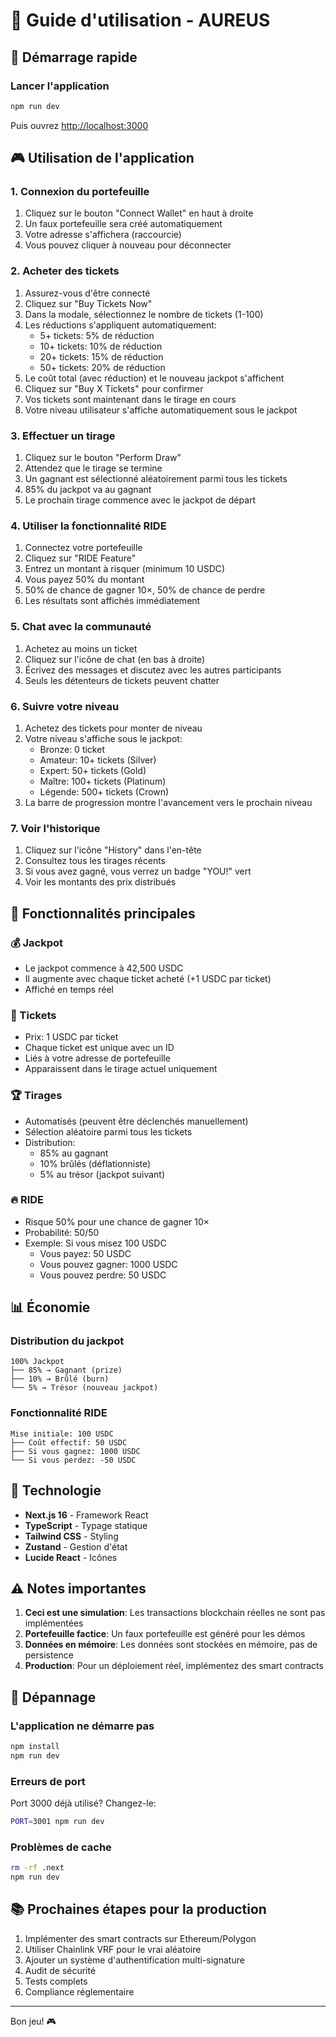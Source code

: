 # 📖 Guide d'utilisation - AUREUS

## 🚀 Démarrage rapide

### Lancer l'application

```bash
npm run dev
```

Puis ouvrez [http://localhost:3000](http://localhost:3000)

## 🎮 Utilisation de l'application

### 1. Connexion du portefeuille

1. Cliquez sur le bouton "Connect Wallet" en haut à droite
2. Un faux portefeuille sera créé automatiquement
3. Votre adresse s'affichera (raccourcie)
4. Vous pouvez cliquer à nouveau pour déconnecter

### 2. Acheter des tickets

1. Assurez-vous d'être connecté
2. Cliquez sur "Buy Tickets Now"
3. Dans la modale, sélectionnez le nombre de tickets (1-100)
4. Les réductions s'appliquent automatiquement:
   - 5+ tickets: 5% de réduction
   - 10+ tickets: 10% de réduction
   - 20+ tickets: 15% de réduction
   - 50+ tickets: 20% de réduction
5. Le coût total (avec réduction) et le nouveau jackpot s'affichent
6. Cliquez sur "Buy X Tickets" pour confirmer
7. Vos tickets sont maintenant dans le tirage en cours
8. Votre niveau utilisateur s'affiche automatiquement sous le jackpot

### 3. Effectuer un tirage

1. Cliquez sur le bouton "Perform Draw"
2. Attendez que le tirage se termine
3. Un gagnant est sélectionné aléatoirement parmi tous les tickets
4. 85% du jackpot va au gagnant
5. Le prochain tirage commence avec le jackpot de départ

### 4. Utiliser la fonctionnalité RIDE

1. Connectez votre portefeuille
2. Cliquez sur "RIDE Feature"
3. Entrez un montant à risquer (minimum 10 USDC)
4. Vous payez 50% du montant
5. 50% de chance de gagner 10×, 50% de chance de perdre
6. Les résultats sont affichés immédiatement

### 5. Chat avec la communauté

1. Achetez au moins un ticket
2. Cliquez sur l'icône de chat (en bas à droite)
3. Écrivez des messages et discutez avec les autres participants
4. Seuls les détenteurs de tickets peuvent chatter

### 6. Suivre votre niveau

1. Achetez des tickets pour monter de niveau
2. Votre niveau s'affiche sous le jackpot:
   - Bronze: 0 ticket
   - Amateur: 10+ tickets (Silver)
   - Expert: 50+ tickets (Gold)
   - Maître: 100+ tickets (Platinum)
   - Légende: 500+ tickets (Crown)
3. La barre de progression montre l'avancement vers le prochain niveau

### 7. Voir l'historique

1. Cliquez sur l'icône "History" dans l'en-tête
2. Consultez tous les tirages récents
3. Si vous avez gagné, vous verrez un badge "YOU!" vert
4. Voir les montants des prix distribués

## 🎯 Fonctionnalités principales

### 💰 Jackpot

- Le jackpot commence à 42,500 USDC
- Il augmente avec chaque ticket acheté (+1 USDC par ticket)
- Affiché en temps réel

### 🎫 Tickets

- Prix: 1 USDC par ticket
- Chaque ticket est unique avec un ID
- Liés à votre adresse de portefeuille
- Apparaissent dans le tirage actuel uniquement

### 🏆 Tirages

- Automatisés (peuvent être déclenchés manuellement)
- Sélection aléatoire parmi tous les tickets
- Distribution:
  - 85% au gagnant
  - 10% brûlés (déflationniste)
  - 5% au trésor (jackpot suivant)

### 🔥 RIDE

- Risque 50% pour une chance de gagner 10×
- Probabilité: 50/50
- Exemple: Si vous misez 100 USDC
  - Vous payez: 50 USDC
  - Vous pouvez gagner: 1000 USDC
  - Vous pouvez perdre: 50 USDC

## 📊 Économie

### Distribution du jackpot

```
100% Jackpot
├── 85% → Gagnant (prize)
├── 10% → Brûlé (burn)
└── 5% → Trésor (nouveau jackpot)
```

### Fonctionnalité RIDE

```
Mise initiale: 100 USDC
├── Coût effectif: 50 USDC
├── Si vous gagnez: 1000 USDC
└── Si vous perdez: -50 USDC
```

## 🔧 Technologie

- **Next.js 16** - Framework React
- **TypeScript** - Typage statique
- **Tailwind CSS** - Styling
- **Zustand** - Gestion d'état
- **Lucide React** - Icônes

## ⚠️ Notes importantes

1. **Ceci est une simulation**: Les transactions blockchain réelles ne sont pas implémentées
2. **Portefeuille factice**: Un faux portefeuille est généré pour les démos
3. **Données en mémoire**: Les données sont stockées en mémoire, pas de persistence
4. **Production**: Pour un déploiement réel, implémentez des smart contracts

## 🐛 Dépannage

### L'application ne démarre pas

```bash
npm install
npm run dev
```

### Erreurs de port

Port 3000 déjà utilisé? Changez-le:

```bash
PORT=3001 npm run dev
```

### Problèmes de cache

```bash
rm -rf .next
npm run dev
```

## 📚 Prochaines étapes pour la production

1. Implémenter des smart contracts sur Ethereum/Polygon
2. Utiliser Chainlink VRF pour le vrai aléatoire
3. Ajouter un système d'authentification multi-signature
4. Audit de sécurité
5. Tests complets
6. Compliance réglementaire

---

Bon jeu! 🎮


